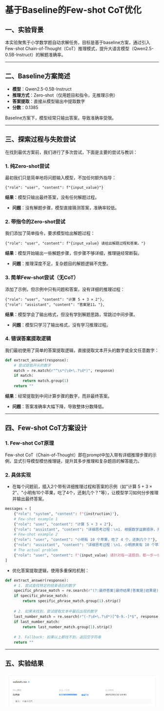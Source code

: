 # 基于Baseline的Few-shot CoT优化

## 一、实验背景

本实验聚焦于小学数学题自动求解任务，目标是基于baseline方案，通过引入Few-shot Chain-of-Thought（CoT）推理模式，提升大语言模型（Qwen2.5-0.5B-Instruct）的解题准确率。

---

## 二、Baseline方案简述

- **模型**：Qwen2.5-0.5B-Instruct
- **推理方式**：Zero-shot（仅用题目和指令，无推理示例）
- **答案提取**：直接从模型输出中提取数字
- **分数**：0.1385

Baseline方案下，模型经常只输出答案，导致准确率受限。

---

## 三、探索过程与失败尝试

在找到最优方案前，我们进行了多次尝试，下面是主要的尝试与教训：

### 1. 纯Zero-shot尝试

最初我们只是简单地将问题输入模型，不加任何额外指导：

```
{"role": "user", "content": f"{input_value}"}
```

**结果**：模型只输出最终答案，没有任何解题过程。

- **问题**：没有解题步骤，模型直接猜测答案，准确率较低。

### 2. 带指令的Zero-shot尝试

我们添加了简单指令，要求模型给出解题过程：

```
{"role": "user", "content": f"{input_value} 请给出解题过程和答案。"}
```

**结果**：模型开始输出一些解题步骤，但步骤不够详细，推理链经常断裂。

- **问题**：推理深度不足，复杂题目的解题逻辑不完整。

### 3. 简单Few-shot尝试（无CoT）

添加了示例，但示例中只有问题和答案，没有详细的推理过程：

```
{"role": "user", "content": "计算 5 + 3 × 2"},
{"role": "assistant", "content": "答案是11。"},
```

**结果**：模型学会了输出格式，但没有学到解题思路，常跳过中间步骤。

- **问题**：模型只学习了输出格式，没有学习推理过程。

### 4. 错误答案提取逻辑

我们最初使用了简单的答案提取逻辑，直接提取文本开头的数字或全文任意数字：

```python
def extract_answer(response):
    # 尝试提取开头的数字
    match = re.match(r"^\s*(\d+\.?\d*)", response)
    if match:
        return match.group(1)
    return ""
```

**结果**：经常提取到中间计算步骤的数字，而非最终答案。

- **问题**：答案准确率大幅下降，导致整体分数降低。

---

## 四、Few-shot CoT方案设计

### 1. Few-shot CoT原理

Few-shot CoT（Chain-of-Thought）即在prompt中加入带有详细推理步骤的示例，显式引导模型模仿推理链，提升其多步推理和复杂题目的解答能力。

### 2. 具体实现

- 在每个问题前，插入2个带有详细推理过程和答案的示例（如"计算 5 + 3 × 2"、"小明有10个苹果，吃了4个，还剩几个？"等），让模型学习如何分步推理并输出最终答案。

```python
messages = [
    {"role": "system", "content": f"{instruction}"},
    # Few-shot example 1
    {"role": "user", "content": "计算 5 + 3 × 2"},
    {"role": "assistant", "content": "详细思考过程：\n1. 根据数学运算顺序，先计算乘法。\n2. 3 × 2 = 6。\n3. 然后计算加法。\n4. 5 + 6 = 11。\n最终答案：<answer>11</answer>"},
    # Few-shot example 2
    {"role": "user", "content": "小明有 10 个苹果，吃了 4 个，还剩几个？"},
    {"role": "assistant", "content": "详细思考过程：\n1. 小明原来有 10 个苹果。\n2. 他吃了 4 个。\n3. 剩下的苹果数量是原来的减去吃的。\n4. 10 - 4 = 6。\n最终答案：<answer>6</answer>"},
    # The actual problem
    {"role": "user", "content": f"{input_value} 请针对每一道题目，都一步一步地详细思考，并给出完整的解答过程和最终答案。"}
]
```

- 优化答案提取逻辑，使用多重保险机制：

```python
def extract_answer(response):
    # 1. 尝试查找特定的结束语后的数字
    specific_phrase_match = re.search(r"(?:最终答案|最终结果|答案是|结果是)[:：\s]*(-?\d+\.?\d*)", response)
    if specific_phrase_match:
        return specific_phrase_match.group(1).strip()

    # 2. 如果未找到，尝试提取文本中最后出现的数字
    last_number_match = re.search(r"(-?\d+\.?\d*)[^0-9.-]*$", response)
    if last_number_match:
        return last_number_match.group(1).strip()

    # 3. Fallback: 如果以上都找不到，返回空字符串
    return ""
```

---

## 五、实验结果

![1747925592510](image/Report/1747925592510.png)
